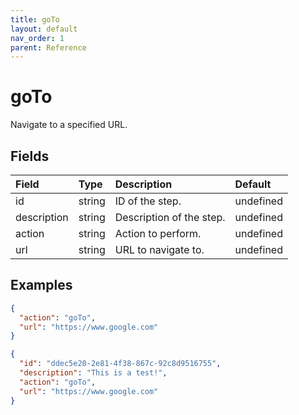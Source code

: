 ```yaml
---
title: goTo
layout: default
nav_order: 1
parent: Reference
---
```


# goTo

Navigate to a specified URL.

## Fields

Field | Type | Description | Default
:-- | :-- | :-- | :--
id | string | ID of the step. | undefined
description | string | Description of the step. | undefined
action | string | Action to perform. | undefined
url | string | URL to navigate to. | undefined

## Examples

```json
{
  "action": "goTo",
  "url": "https://www.google.com"
}
```

```json
{
  "id": "ddec5e20-2e81-4f38-867c-92c8d9516755",
  "description": "This is a test!",
  "action": "goTo",
  "url": "https://www.google.com"
}
```
